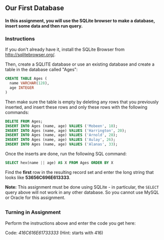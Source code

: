 ## Our First Database

#### In this assignment, you will use the SQLite browser to make a database, insert some data and then run query.

### Instructions

If you don't already have it, install the SQLite Browser from http://sqlitebrowser.org/.

Then, create a SQLITE database or use an existing database and create a table in the database called "Ages":

```sql
CREATE TABLE Ages ( 
  name VARCHAR(128), 
  age INTEGER
)
```

Then make sure the table is empty by deleting any rows that you previously inserted, and insert these rows and only these rows with the following commands:

```sql
DELETE FROM Ages;
INSERT INTO Ages (name, age) VALUES ('Mobeen', 18);
INSERT INTO Ages (name, age) VALUES ('Harrington', 20);
INSERT INTO Ages (name, age) VALUES ('Arnold', 28);
INSERT INTO Ages (name, age) VALUES ('Aulay', 26);
INSERT INTO Ages (name, age) VALUES ('Alanas', 33);
```

Once the inserts are done, run the following SQL command:

```sql
SELECT hex(name || age) AS X FROM Ages ORDER BY X
```

Find the **first** row in the resulting record set and enter the long string that looks like **53656C696E613333**.

**Note:** This assignment must be done using SQLite - in particular, the `SELECT` query above will not work in any other database. So you cannot use MySQL or Oracle for this assignment. 

## 

### Turning in Assignment 

Perform the instructions above and enter the code you get here:

Code: *416C616E61733333* (Hint: starts with 416)